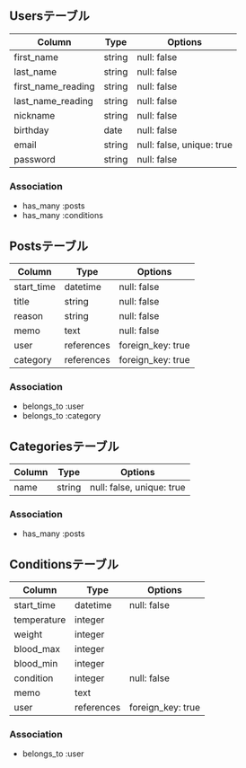 ## Usersテーブル

| Column             | Type     | Options                   |
|--------------------|----------|---------------------------|
| first_name         | string   | null: false               |
| last_name          | string   | null: false               |
| first_name_reading | string   | null: false               |
| last_name_reading  | string   | null: false               |
| nickname           | string   | null: false               |
| birthday           | date     | null: false               |
| email              | string   | null: false, unique: true |
| password           | string   | null: false               |

### Association

- has_many :posts
- has_many :conditions



## Postsテーブル

| Column     | Type       | Options           |
|------------|------------|-------------------|
| start_time | datetime   | null: false       |
| title      | string     | null: false       |
| reason     | string     | null: false       |
| memo       | text       | null: false       |
| user       | references | foreign_key: true |
|category    | references | foreign_key: true |

### Association

- belongs_to :user
- belongs_to :category



## Categoriesテーブル

| Column | Type       | Options                   |
|--------|------------|---------------------------|
| name   | string     | null: false, unique: true |

### Association

- has_many :posts


## Conditionsテーブル

| Column      | Type       | Options           |
|-------------|------------|-------------------|
| start_time  | datetime   | null: false       |
| temperature | integer    |                   |
| weight      | integer    |                   |
| blood_max   | integer    |                   |
| blood_min   | integer    |                   |
| condition   | integer    | null: false       |
| memo        | text       |                   |
| user        | references | foreign_key: true |

### Association

- belongs_to :user